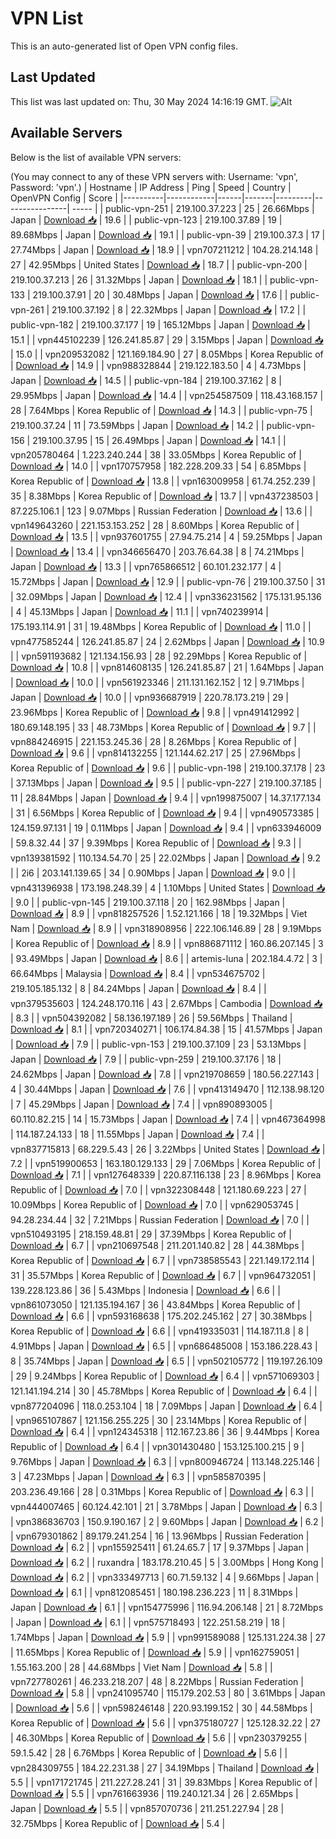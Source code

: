 # VPN List

This is an auto-generated list of Open VPN config files.

## Last Updated

This list was last updated on: Thu, 30 May 2024 14:16:19 GMT.
![Alt](https://repobeats.axiom.co/api/embed/186b98318ef1479477931607c1ad7d823f12451f.svg "Repobeats analytics image")

## Available Servers

Below is the list of available VPN servers:

(You may connect to any of these VPN servers with: Username: 'vpn', Password: 'vpn'.)
| Hostname | IP Address | Ping | Speed | Country | OpenVPN Config | Score |
|----------|------------|------|-------|---------|----------------| ----- |
| public-vpn-251 | 219.100.37.223 | 25 | 26.66Mbps | Japan | [Download 📥](./configs/server_0_JP.ovpn) | 19.6 |
| public-vpn-123 | 219.100.37.89 | 19 | 89.68Mbps | Japan | [Download 📥](./configs/server_1_JP.ovpn) | 19.1 |
| public-vpn-39 | 219.100.37.3 | 17 | 27.74Mbps | Japan | [Download 📥](./configs/server_2_JP.ovpn) | 18.9 |
| vpn707211212 | 104.28.214.148 | 27 | 42.95Mbps | United States | [Download 📥](./configs/server_3_US.ovpn) | 18.7 |
| public-vpn-200 | 219.100.37.213 | 26 | 31.32Mbps | Japan | [Download 📥](./configs/server_4_JP.ovpn) | 18.1 |
| public-vpn-133 | 219.100.37.91 | 20 | 30.48Mbps | Japan | [Download 📥](./configs/server_5_JP.ovpn) | 17.6 |
| public-vpn-261 | 219.100.37.192 | 8 | 22.32Mbps | Japan | [Download 📥](./configs/server_6_JP.ovpn) | 17.2 |
| public-vpn-182 | 219.100.37.177 | 19 | 165.12Mbps | Japan | [Download 📥](./configs/server_7_JP.ovpn) | 15.1 |
| vpn445102239 | 126.241.85.87 | 29 | 3.15Mbps | Japan | [Download 📥](./configs/server_8_JP.ovpn) | 15.0 |
| vpn209532082 | 121.169.184.90 | 27 | 8.05Mbps | Korea Republic of | [Download 📥](./configs/server_9_KR.ovpn) | 14.9 |
| vpn988328844 | 219.122.183.50 | 4 | 4.73Mbps | Japan | [Download 📥](./configs/server_10_JP.ovpn) | 14.5 |
| public-vpn-184 | 219.100.37.162 | 8 | 29.95Mbps | Japan | [Download 📥](./configs/server_11_JP.ovpn) | 14.4 |
| vpn254587509 | 118.43.168.157 | 28 | 7.64Mbps | Korea Republic of | [Download 📥](./configs/server_12_KR.ovpn) | 14.3 |
| public-vpn-75 | 219.100.37.24 | 11 | 73.59Mbps | Japan | [Download 📥](./configs/server_13_JP.ovpn) | 14.2 |
| public-vpn-156 | 219.100.37.95 | 15 | 26.49Mbps | Japan | [Download 📥](./configs/server_14_JP.ovpn) | 14.1 |
| vpn205780464 | 1.223.240.244 | 38 | 33.05Mbps | Korea Republic of | [Download 📥](./configs/server_15_KR.ovpn) | 14.0 |
| vpn170757958 | 182.228.209.33 | 54 | 6.85Mbps | Korea Republic of | [Download 📥](./configs/server_16_KR.ovpn) | 13.8 |
| vpn163009958 | 61.74.252.239 | 35 | 8.38Mbps | Korea Republic of | [Download 📥](./configs/server_17_KR.ovpn) | 13.7 |
| vpn437238503 | 87.225.106.1 | 123 | 9.07Mbps | Russian Federation | [Download 📥](./configs/server_18_RU.ovpn) | 13.6 |
| vpn149643260 | 221.153.153.252 | 28 | 8.60Mbps | Korea Republic of | [Download 📥](./configs/server_19_KR.ovpn) | 13.5 |
| vpn937601755 | 27.94.75.214 | 4 | 59.25Mbps | Japan | [Download 📥](./configs/server_20_JP.ovpn) | 13.4 |
| vpn346656470 | 203.76.64.38 | 8 | 74.21Mbps | Japan | [Download 📥](./configs/server_21_JP.ovpn) | 13.3 |
| vpn765866512 | 60.101.232.177 | 4 | 15.72Mbps | Japan | [Download 📥](./configs/server_22_JP.ovpn) | 12.9 |
| public-vpn-76 | 219.100.37.50 | 31 | 32.09Mbps | Japan | [Download 📥](./configs/server_23_JP.ovpn) | 12.4 |
| vpn336231562 | 175.131.95.136 | 4 | 45.13Mbps | Japan | [Download 📥](./configs/server_24_JP.ovpn) | 11.1 |
| vpn740239914 | 175.193.114.91 | 31 | 19.48Mbps | Korea Republic of | [Download 📥](./configs/server_25_KR.ovpn) | 11.0 |
| vpn477585244 | 126.241.85.87 | 24 | 2.62Mbps | Japan | [Download 📥](./configs/server_26_JP.ovpn) | 10.9 |
| vpn591193682 | 121.134.156.93 | 28 | 92.29Mbps | Korea Republic of | [Download 📥](./configs/server_27_KR.ovpn) | 10.8 |
| vpn814608135 | 126.241.85.87 | 21 | 1.64Mbps | Japan | [Download 📥](./configs/server_28_JP.ovpn) | 10.0 |
| vpn561923346 | 211.131.162.152 | 12 | 9.71Mbps | Japan | [Download 📥](./configs/server_29_JP.ovpn) | 10.0 |
| vpn936687919 | 220.78.173.219 | 29 | 23.96Mbps | Korea Republic of | [Download 📥](./configs/server_30_KR.ovpn) | 9.8 |
| vpn491412992 | 180.69.148.195 | 33 | 48.73Mbps | Korea Republic of | [Download 📥](./configs/server_31_KR.ovpn) | 9.7 |
| vpn884246915 | 221.153.245.36 | 28 | 8.26Mbps | Korea Republic of | [Download 📥](./configs/server_32_KR.ovpn) | 9.6 |
| vpn814132255 | 121.144.62.217 | 25 | 27.96Mbps | Korea Republic of | [Download 📥](./configs/server_33_KR.ovpn) | 9.6 |
| public-vpn-198 | 219.100.37.178 | 23 | 37.13Mbps | Japan | [Download 📥](./configs/server_34_JP.ovpn) | 9.5 |
| public-vpn-227 | 219.100.37.185 | 11 | 28.84Mbps | Japan | [Download 📥](./configs/server_35_JP.ovpn) | 9.4 |
| vpn199875007 | 14.37.177.134 | 31 | 6.56Mbps | Korea Republic of | [Download 📥](./configs/server_36_KR.ovpn) | 9.4 |
| vpn490573385 | 124.159.97.131 | 19 | 0.11Mbps | Japan | [Download 📥](./configs/server_37_JP.ovpn) | 9.4 |
| vpn633946009 | 59.8.32.44 | 37 | 9.39Mbps | Korea Republic of | [Download 📥](./configs/server_38_KR.ovpn) | 9.3 |
| vpn139381592 | 110.134.54.70 | 25 | 22.02Mbps | Japan | [Download 📥](./configs/server_39_JP.ovpn) | 9.2 |
| 2i6 | 203.141.139.65 | 34 | 0.90Mbps | Japan | [Download 📥](./configs/server_40_JP.ovpn) | 9.0 |
| vpn431396938 | 173.198.248.39 | 4 | 1.10Mbps | United States | [Download 📥](./configs/server_41_US.ovpn) | 9.0 |
| public-vpn-145 | 219.100.37.118 | 20 | 162.98Mbps | Japan | [Download 📥](./configs/server_42_JP.ovpn) | 8.9 |
| vpn818257526 | 1.52.121.166 | 18 | 19.32Mbps | Viet Nam | [Download 📥](./configs/server_43_VN.ovpn) | 8.9 |
| vpn318908956 | 222.106.146.89 | 28 | 9.19Mbps | Korea Republic of | [Download 📥](./configs/server_44_KR.ovpn) | 8.9 |
| vpn886871112 | 160.86.207.145 | 3 | 93.49Mbps | Japan | [Download 📥](./configs/server_45_JP.ovpn) | 8.6 |
| artemis-luna | 202.184.4.72 | 3 | 66.64Mbps | Malaysia | [Download 📥](./configs/server_46_MY.ovpn) | 8.4 |
| vpn534675702 | 219.105.185.132 | 8 | 84.24Mbps | Japan | [Download 📥](./configs/server_47_JP.ovpn) | 8.4 |
| vpn379535603 | 124.248.170.116 | 43 | 2.67Mbps | Cambodia | [Download 📥](./configs/server_48_KH.ovpn) | 8.3 |
| vpn504392082 | 58.136.197.189 | 26 | 59.56Mbps | Thailand | [Download 📥](./configs/server_49_TH.ovpn) | 8.1 |
| vpn720340271 | 106.174.84.38 | 15 | 41.57Mbps | Japan | [Download 📥](./configs/server_50_JP.ovpn) | 7.9 |
| public-vpn-153 | 219.100.37.109 | 23 | 53.13Mbps | Japan | [Download 📥](./configs/server_51_JP.ovpn) | 7.9 |
| public-vpn-259 | 219.100.37.176 | 18 | 24.62Mbps | Japan | [Download 📥](./configs/server_52_JP.ovpn) | 7.8 |
| vpn219708659 | 180.56.227.143 | 4 | 30.44Mbps | Japan | [Download 📥](./configs/server_53_JP.ovpn) | 7.6 |
| vpn413149470 | 112.138.98.120 | 7 | 45.29Mbps | Japan | [Download 📥](./configs/server_54_JP.ovpn) | 7.4 |
| vpn890893005 | 60.110.82.215 | 14 | 15.73Mbps | Japan | [Download 📥](./configs/server_55_JP.ovpn) | 7.4 |
| vpn467364998 | 114.187.24.133 | 18 | 11.55Mbps | Japan | [Download 📥](./configs/server_56_JP.ovpn) | 7.4 |
| vpn837715813 | 68.229.5.43 | 26 | 3.22Mbps | United States | [Download 📥](./configs/server_57_US.ovpn) | 7.2 |
| vpn519900653 | 163.180.129.133 | 29 | 7.06Mbps | Korea Republic of | [Download 📥](./configs/server_58_KR.ovpn) | 7.1 |
| vpn127648339 | 220.87.116.138 | 23 | 8.96Mbps | Korea Republic of | [Download 📥](./configs/server_59_KR.ovpn) | 7.0 |
| vpn322308448 | 121.180.69.223 | 27 | 10.09Mbps | Korea Republic of | [Download 📥](./configs/server_60_KR.ovpn) | 7.0 |
| vpn629053745 | 94.28.234.44 | 32 | 7.21Mbps | Russian Federation | [Download 📥](./configs/server_61_RU.ovpn) | 7.0 |
| vpn510493195 | 218.159.48.81 | 29 | 37.39Mbps | Korea Republic of | [Download 📥](./configs/server_62_KR.ovpn) | 6.7 |
| vpn210697548 | 211.201.140.82 | 28 | 44.38Mbps | Korea Republic of | [Download 📥](./configs/server_63_KR.ovpn) | 6.7 |
| vpn738585543 | 221.149.172.114 | 31 | 35.57Mbps | Korea Republic of | [Download 📥](./configs/server_64_KR.ovpn) | 6.7 |
| vpn964732051 | 139.228.123.86 | 36 | 5.43Mbps | Indonesia | [Download 📥](./configs/server_65_ID.ovpn) | 6.6 |
| vpn861073050 | 121.135.194.167 | 36 | 43.84Mbps | Korea Republic of | [Download 📥](./configs/server_66_KR.ovpn) | 6.6 |
| vpn593168638 | 175.202.245.162 | 27 | 30.38Mbps | Korea Republic of | [Download 📥](./configs/server_67_KR.ovpn) | 6.6 |
| vpn419335031 | 114.187.11.8 | 8 | 4.91Mbps | Japan | [Download 📥](./configs/server_68_JP.ovpn) | 6.5 |
| vpn686485008 | 153.186.228.43 | 8 | 35.74Mbps | Japan | [Download 📥](./configs/server_69_JP.ovpn) | 6.5 |
| vpn502105772 | 119.197.26.109 | 29 | 9.24Mbps | Korea Republic of | [Download 📥](./configs/server_70_KR.ovpn) | 6.4 |
| vpn571069303 | 121.141.194.214 | 30 | 45.78Mbps | Korea Republic of | [Download 📥](./configs/server_71_KR.ovpn) | 6.4 |
| vpn877204096 | 118.0.253.104 | 18 | 7.09Mbps | Japan | [Download 📥](./configs/server_72_JP.ovpn) | 6.4 |
| vpn965107867 | 121.156.255.225 | 30 | 23.14Mbps | Korea Republic of | [Download 📥](./configs/server_73_KR.ovpn) | 6.4 |
| vpn124345318 | 112.167.23.86 | 36 | 9.44Mbps | Korea Republic of | [Download 📥](./configs/server_74_KR.ovpn) | 6.4 |
| vpn301430480 | 153.125.100.215 | 9 | 9.76Mbps | Japan | [Download 📥](./configs/server_75_JP.ovpn) | 6.3 |
| vpn800946724 | 113.148.225.146 | 3 | 47.23Mbps | Japan | [Download 📥](./configs/server_76_JP.ovpn) | 6.3 |
| vpn585870395 | 203.236.49.166 | 28 | 0.31Mbps | Korea Republic of | [Download 📥](./configs/server_77_KR.ovpn) | 6.3 |
| vpn444007465 | 60.124.42.101 | 21 | 3.78Mbps | Japan | [Download 📥](./configs/server_78_JP.ovpn) | 6.3 |
| vpn386836703 | 150.9.190.167 | 2 | 9.60Mbps | Japan | [Download 📥](./configs/server_79_JP.ovpn) | 6.2 |
| vpn679301862 | 89.179.241.254 | 16 | 13.96Mbps | Russian Federation | [Download 📥](./configs/server_80_RU.ovpn) | 6.2 |
| vpn155925411 | 61.24.65.7 | 17 | 9.37Mbps | Japan | [Download 📥](./configs/server_81_JP.ovpn) | 6.2 |
| ruxandra | 183.178.210.45 | 5 | 3.00Mbps | Hong Kong | [Download 📥](./configs/server_82_HK.ovpn) | 6.2 |
| vpn333497713 | 60.71.59.132 | 4 | 9.66Mbps | Japan | [Download 📥](./configs/server_83_JP.ovpn) | 6.1 |
| vpn812085451 | 180.198.236.223 | 11 | 8.31Mbps | Japan | [Download 📥](./configs/server_84_JP.ovpn) | 6.1 |
| vpn154775996 | 116.94.206.148 | 21 | 8.72Mbps | Japan | [Download 📥](./configs/server_85_JP.ovpn) | 6.1 |
| vpn575718493 | 122.251.58.219 | 18 | 1.74Mbps | Japan | [Download 📥](./configs/server_86_JP.ovpn) | 5.9 |
| vpn991589088 | 125.131.224.38 | 27 | 11.65Mbps | Korea Republic of | [Download 📥](./configs/server_87_KR.ovpn) | 5.9 |
| vpn162759051 | 1.55.163.200 | 28 | 44.68Mbps | Viet Nam | [Download 📥](./configs/server_88_VN.ovpn) | 5.8 |
| vpn727780261 | 46.233.218.207 | 48 | 8.22Mbps | Russian Federation | [Download 📥](./configs/server_89_RU.ovpn) | 5.8 |
| vpn241095740 | 115.179.202.53 | 80 | 3.61Mbps | Japan | [Download 📥](./configs/server_90_JP.ovpn) | 5.6 |
| vpn598246148 | 220.93.199.152 | 30 | 44.58Mbps | Korea Republic of | [Download 📥](./configs/server_91_KR.ovpn) | 5.6 |
| vpn375180727 | 125.128.32.22 | 27 | 46.30Mbps | Korea Republic of | [Download 📥](./configs/server_92_KR.ovpn) | 5.6 |
| vpn230379255 | 59.1.5.42 | 28 | 6.76Mbps | Korea Republic of | [Download 📥](./configs/server_93_KR.ovpn) | 5.6 |
| vpn284309755 | 184.22.231.38 | 27 | 34.19Mbps | Thailand | [Download 📥](./configs/server_94_TH.ovpn) | 5.5 |
| vpn171721745 | 211.227.28.241 | 31 | 39.83Mbps | Korea Republic of | [Download 📥](./configs/server_95_KR.ovpn) | 5.5 |
| vpn761663936 | 119.240.121.34 | 26 | 2.65Mbps | Japan | [Download 📥](./configs/server_96_JP.ovpn) | 5.5 |
| vpn857070736 | 211.251.227.94 | 28 | 32.75Mbps | Korea Republic of | [Download 📥](./configs/server_97_KR.ovpn) | 5.4 |
